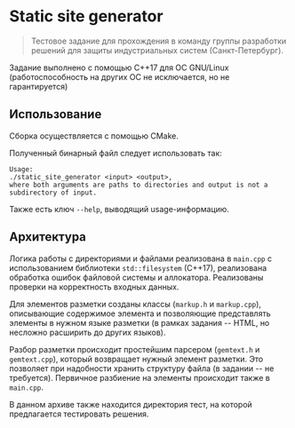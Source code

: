 # Static site generator
> Тестовое задание для прохождения в команду группы разработки решений для защиты индустриальных систем (Санкт-Петербург).

Задание выполнено с помощью C++17 для ОС GNU/Linux (работоспособность на других ОС не исключается, но не гарантируется)

## Использование

Сборка осуществляется с помощью CMake.

Полученный бинарный файл следует использовать так:
```
Usage:
./static_site_generator <input> <output>,
where both arguments are paths to directories and output is not a subdirectory of input.
```
Также есть ключ `--help`, выводящий usage-информацию.

## Архитектура

Логика работы с директориями и файлами реализована в `main.cpp` с использованием библиотеки `std::filesystem` (C++17), 
реализована обработка ошибок файловой системы и аллокатора. Реализованы проверки на корректность входных данных.

Для элементов разметки созданы классы (`markup.h` и `markup.cpp`), описывающие содержимое элемента и позволяющие 
представлять элементы в нужном языке разметки (в рамках задания -- HTML, но несложно расширить до других языков).

Разбор разметки происходит простейшим парсером (`gemtext.h` и `gemtext.cpp`), который возвращает нужный элемент 
разметки. Это позволяет при надобности хранить структуру файла (в задании -- не требуется). Первичное разбиение 
на элементы происходит также в `main.cpp`.

В данном архиве также находится директория тест, на которой предлагается тестировать решения.
